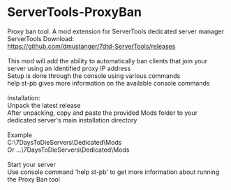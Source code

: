 # ServerTools-ProxyBan
Proxy ban tool. A mod extension for ServerTools dedicated server manager<br>
ServerTools Download:<br>
https://github.com/dmustanger/7dtd-ServerTools/releases<br>
<br>
This mod will add the ability to automatically ban clients that join your server using an identified proxy IP address<br> 
Setup is done through the console using various commands<br>
help st-pb gives more information on the available console commands<br>
<br>
Installation:<br>
Unpack the latest release<br>
After unpacking, copy and paste the provided Mods folder to your dedicated server's main installation directory<br>
<br>
Example<br>
C:\7DaysToDieServers\Dedicated\Mods<br>
Or
...\7DaysToDieServers\Dedicated\Mods<br>
<br>
Start your server<br>
Use console command 'help st-pb' to get more information about running the Proxy Ban tool<br>
